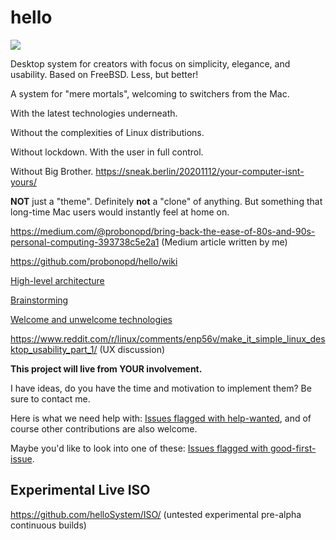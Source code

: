 # hello

![](https://github.com/helloSystem/hello/blob/master/branding/computer-hello.png?raw=true)

Desktop system for creators with focus on simplicity, elegance, and usability. Based on FreeBSD. Less, but better!

A system for "mere mortals", welcoming to switchers from the Mac.

With the latest technologies underneath.

Without the complexities of Linux distributions.

Without lockdown. With the user in full control.

Without Big Brother. https://sneak.berlin/20201112/your-computer-isnt-yours/

__NOT__ just a "theme". Definitely __not__ a "clone" of anything. But something that long-time Mac users would instantly feel at home on.

https://medium.com/@probonopd/bring-back-the-ease-of-80s-and-90s-personal-computing-393738c5e2a1 (Medium article written by me)

https://github.com/probonopd/hello/wiki

[High-level architecture](../../wiki/Architecture)

[Brainstorming](../../wiki/Brainstorming)

[Welcome and unwelcome technologies](../../wiki/Welcome-and-unwelcome-technologies)

https://www.reddit.com/r/linux/comments/enp56v/make_it_simple_linux_desktop_usability_part_1/ (UX discussion)

__This project will live from YOUR involvement.__

I have ideas, do you have the time and motivation to implement them? Be sure to contact me.

Here is what we need help with: [Issues flagged with help-wanted](https://github.com/search?q=org%3AhelloSystem+is%3Aissue+is%3Aopen+label%3A%22help+wanted%22), and of course other contributions are also welcome.

Maybe you'd like to look into one of these: [Issues flagged with good-first-issue](https://github.com/search?q=org%3AhelloSystem+is%3Aissue+is%3Aopen+label%3A%22good+first+issue%22&type=).

## Experimental Live ISO

https://github.com/helloSystem/ISO/ (untested experimental pre-alpha continuous builds)
